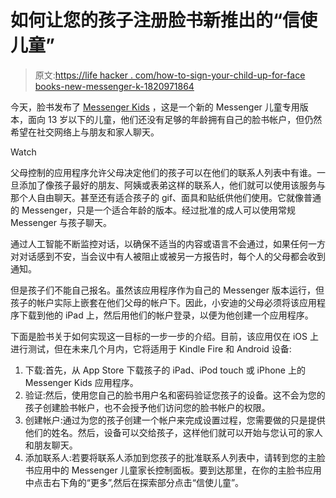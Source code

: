 # 如何让您的孩子注册脸书新推出的“信使儿童”

> 原文:[https://life hacker . com/how-to-sign-your-child-up-for-face books-new-messenger-k-1820971864](https://lifehacker.com/how-to-sign-your-child-up-for-facebooks-new-messenger-k-1820971864)

今天，脸书发布了 [Messenger Kids](https://messengerkids.com/) ，这是一个新的 Messenger 儿童专用版本，面向 13 岁以下的儿童，他们还没有足够的年龄拥有自己的脸书帐户，但仍然希望在社交网络上与朋友和家人聊天。

Watch

父母控制的应用程序允许父母决定他们的孩子可以在他们的联系人列表中有谁。一旦添加了像孩子最好的朋友、阿姨或表弟这样的联系人，他们就可以使用该服务与那个人自由聊天。甚至还有适合孩子的 gif、面具和贴纸供他们使用。它就像普通的 Messenger，只是一个适合年龄的版本。经过批准的成人可以使用常规 Messenger 与孩子聊天。

通过人工智能不断监控对话，以确保不适当的内容或语言不会通过，如果任何一方对对话感到不安，当会议中有人被阻止或被另一方报告时，每个人的父母都会收到通知。

但是孩子们不能自己报名。虽然该应用程序作为自己的 Messenger 版本运行，但孩子的帐户实际上嵌套在他们父母的帐户下。因此，小安迪的父母必须将该应用程序下载到他的 iPad 上，然后用他们的帐户登录，以便为他创建一个应用程序。

下面是脸书关于如何实现这一目标的一步一步的介绍。目前，该应用仅在 iOS 上进行测试，但在未来几个月内，它将适用于 Kindle Fire 和 Android 设备:

1.  下载:首先，从 App Store 下载孩子的 iPad、iPod touch 或 iPhone 上的 Messenger Kids 应用程序。
2.  验证:然后，使用您自己的脸书用户名和密码验证您孩子的设备。这不会为您的孩子创建脸书帐户，也不会授予他们访问您的脸书帐户的权限。
3.  创建帐户:通过为您的孩子创建一个帐户来完成设置过程，您需要做的只是提供他们的姓名。然后，设备可以交给孩子，这样他们就可以开始与您认可的家人和朋友聊天。
4.  添加联系人:若要将联系人添加到您孩子的批准联系人列表中，请转到您的主脸书应用中的 Messenger 儿童家长控制面板。要到达那里，在你的主脸书应用中点击右下角的“更多”,然后在探索部分点击“信使儿童”。